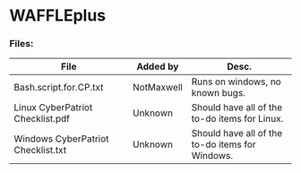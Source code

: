 # WAFFLEplus

### Files:

| File | Added by | Desc. |
|------|----------|-------|
| Bash.script.for.CP.txt| NotMaxwell | Runs on windows, no known bugs. |
| Linux CyberPatriot Checklist.pdf | Unknown | Should have all of the to-do items for Linux. |
| Windows CyberPatriot Checklist.txt | Unknown | Should have all of the to-do items for Windows. |
